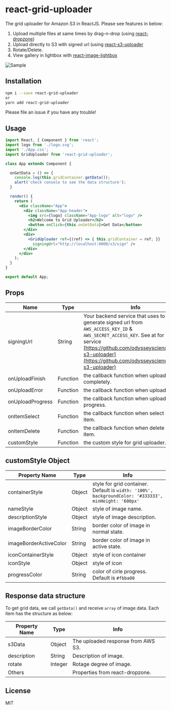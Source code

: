 react-grid-uploader
===

The grid uploader for Amazon S3 in ReactJS. Please see features in below:

1. Upload multiple files at same times by drag-n-drop (using [react-dropzone](https://github.com/okonet/react-dropzone))
2. Upload directly to S3 with signed url (using [react-s3-uploader](https://github.com/odysseyscience/react-s3-uploader)
3. Rotate/Delete.
4. View gallery in lightbox with [react-image-lightbox](https://github.com/fritz-c/react-image-lightbox)

![Sample](demo.gif)

## Installation

```bash
npm i --save react-grid-uploader
or
yarn add react-grid-uploader
```

Please file an issue if you have any trouble!


## Usage

```jsx
import React, { Component } from 'react';
import logo from './logo.svg';
import './App.css';
import GridUploader from 'react-grid-uploader';

class App extends Component {

  onGetData = () => {
    console.log(this.gridContainer.getData());
    alert('check console to see the data structure');
  }

  render() {
    return (
      <div className="App">
        <div className="App-header">
          <img src={logo} className="App-logo" alt="logo" />
          <h2>Welcome to Grid Uploader</h2>
          <button onClick={this.onGetData}>Get Data</button>
        </div>
        <div>
          <GridUploader ref={(ref) => { this.gridContainer = ref; }}
            signingUrl="http://localhost:8000/s3/sign" />
        </div>
      </div>
    );
  }
}

export default App;
```
## Props

Name | Type |Info
------ | ----- | ----
signingUrl | String | Your backend service that uses to generate signed url from `AWS_ACCESS_KEY_ID` & `AWS_SECRET_ACCESS_KEY`. See at for example service [https://github.com/odysseyscience/react-s3-uploader](https://github.com/odysseyscience/react-s3-uploader)
onUploadFinish | Function | the callback function when upload completely.
onUploadError | Function | the callback function when upload failed.
onUploadProgress | Function | the callback function when upload in progress.
onItemSelect | Function | the callback function when select an image item.
onItemDelete | Function | the callback function when delete an image item.
customStyle | Function | the custom style for grid uploader.

## customStyle Object
Property Name | Type | Info
------ | ----- | ----
containerStyle | Object | style for grid container. Default is `width: '100%', backgroundColor: '#333333', minHeight: '600px'`
nameStyle | Object | style of image name.
descriptionStyle | Object | style of image description.
imageBorderColor | String | border color of image in normal state.
imageBorderActiveColor | String | border color of image in active state.
iconContainerStyle | Object | style of icon container
iconStyle | Object | style of icon
progressColor | String | color of cirle progress. Default is `#fbba00`

## Response data structure
To get grid data, we call `getData()` and receive `array` of image data. Each item has the structure as below:

Property Name | Type | Info
------ | ----- | ----
s3Data | Object | The uploaded response from AWS S3.
description | String | Description of image.
rotate | Integer | Rotage degree of image.
Others | | Properties from react-dropzone.


## License

MIT
